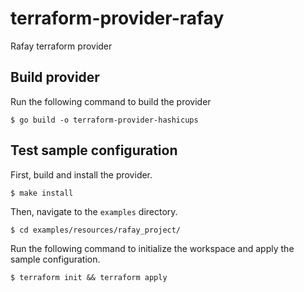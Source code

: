 # terraform-provider-rafay
Rafay terraform provider 

## Build provider

Run the following command to build the provider

```shell
$ go build -o terraform-provider-hashicups
```

## Test sample configuration

First, build and install the provider.

```shell
$ make install
```

Then, navigate to the `examples` directory. 

```shell
$ cd examples/resources/rafay_project/
```

Run the following command to initialize the workspace and apply the sample configuration.

```shell
$ terraform init && terraform apply
```
